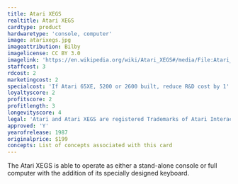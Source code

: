 ```yaml
---
title: Atari XEGS
realtitle: Atari XEGS
cardtype: product
hardwaretype: 'console, computer'
image: atarixegs.jpg
imageattribution: Bilby
imagelicense: CC BY 3.0
imagelink: 'https://en.wikipedia.org/wiki/Atari_XEGS#/media/File:Atari_XEGS.jpg'
staffcost: 3
rdcost: 2
marketingcost: 2
specialcost: 'If Atari 65XE, 5200 or 2600 built, reduce R&D cost by 1'
loyaltyscore: 2
profitscore: 2
profitlength: 3
longevityscore: 4
legal: 'Atari and Atari XEGS are registered Trademarks of Atari Interactive, Inc.'
approved: 'Y'
yearofrelease: 1987
originalprice: $199
concepts: List of concepts associated with this card
---
```


The Atari XEGS is able to operate as either a stand-alone console or full computer with the addition of its specially designed keyboard.
